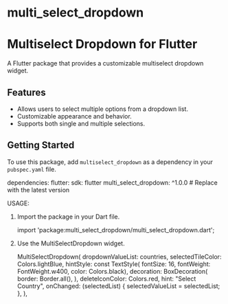 # multi_select_dropdown
# Multiselect Dropdown for Flutter

A Flutter package that provides a customizable multiselect dropdown widget.


## Features

- Allows users to select multiple options from a dropdown list.
- Customizable appearance and behavior.
- Supports both single and multiple selections.

## Getting Started

To use this package, add `multiselect_dropdown` as a dependency in your `pubspec.yaml` file.

dependencies:
  flutter:
    sdk: flutter
  multi_select_dropdown: ^1.0.0 # Replace with the latest version

USAGE:

1. Import the package in your Dart file.

    import 'package:multi_select_dropdown/multi_select_dropdown.dart';

2. Use the MultiSelectDropdown widget.

   MultiSelectDropdown(
                dropdownValueList: countries,
                selectedTileColor: Colors.lightBlue,
                hintStyle: const TextStyle(
                    fontSize: 16,
                    fontWeight: FontWeight.w400,
                    color: Colors.black),
                decoration: BoxDecoration(
                  border: Border.all(),
                ),
                deleteIconColor: Colors.red,
                hint: "Select Country",
                onChanged: (selectedList) {
                  selectedValueList = selectedList;
                },
              ),

   

